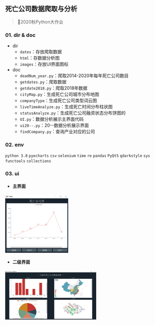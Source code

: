 ## 死亡公司数据爬取与分析

> 📝2020秋Python大作业
> 

### 01. dir & doc
- dir
  - `dates`：存放爬取数据
  - `html`：存数据分析图
  - `images`：存放UI界面图标
- doc
  - `deadNum_year.py`：爬取2014-2020年每年死亡公司数目
  - `getdates.py`：爬取数据
  - `getdate2018.py`：爬取2018年数据
  - `cityMap.py`：生成死亡公司城市分布地图
  - `companyType`：生成死亡公司类型词云图
  - `liveTimeAnalyze.py`：生成死亡时间分布柱状图
  - `statusAnalyze.py`：生成死亡公司融资状态分布饼图的
  - `UI.py`：数据分析展示主界面代码
  - `ui20--.py`：20--数据分析展示界面
  - `findCompany.py`：查询产业对应的公司

### 02. env
`python 3.8`
`pyecharts` `csv` `selenium` `time` `re` `pandas` `PyQt5` `qdarkstyle` `sys` `functools` `collections`

### 03. ui
- #### 主界面

<img src="./images/主界面效果展示.png" width = "40%" height = "40%" alt="主界面" align=center />

- #### 二级界面

<img src="./images/二级界面效果展示.png" width = "58%" height = "58%" alt="二级界面" align=center />








